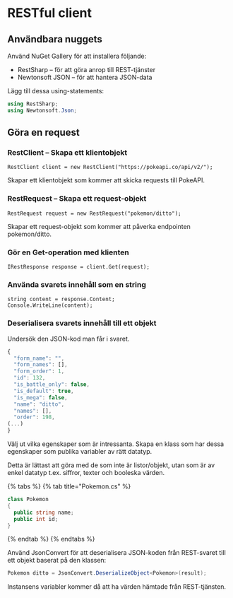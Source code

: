 # RESTful client

## Användbara nuggets

Använd NuGet Gallery för att installera följande:

* RestSharp – för att göra anrop till REST-tjänster
* Newtonsoft JSON – för att hantera JSON-data

Lägg till dessa using-statements:

```csharp
using RestSharp;
using Newtonsoft.Json;
```

## Göra en request

### RestClient – Skapa ett klientobjekt

```text
RestClient client = new RestClient("https://pokeapi.co/api/v2/");
```

Skapar ett klientobjekt som kommer att skicka requests till PokeAPI.

### RestRequest – Skapa ett request-objekt

```text
RestRequest request = new RestRequest("pokemon/ditto"); 
```

Skapar ett request-objekt som kommer att påverka endpointen pokemon/ditto.

### Gör en Get-operation med klienten

```text
IRestResponse response = client.Get(request);
```

### Använda svarets innehåll som en string

```text
string content = response.Content;
Console.WriteLine(content);
```

### Deserialisera svarets innehåll till ett objekt

Undersök den JSON-kod man får i svaret.

```javascript
{
  "form_name": "",
  "form_names": [],
  "form_order": 1,
  "id": 132,
  "is_battle_only": false,
  "is_default": true,
  "is_mega": false,
  "name": "ditto",
  "names": [],
  "order": 198, 
(...)
}
```

Välj ut vilka egenskaper som är intressanta. Skapa en klass som har dessa egenskaper som publika variabler av rätt datatyp.

Detta är lättast att göra med de som inte är listor/objekt, utan som är av enkel datatyp t.ex. siffror, texter och booleska värden.

{% tabs %}
{% tab title="Pokemon.cs" %}
```csharp
class Pokemon
{
  public string name;
  public int id;
}
```
{% endtab %}
{% endtabs %}

Använd JsonConvert för att deserialisera JSON-koden från REST-svaret till ett objekt baserat på den klassen:

```csharp
Pokemon ditto = JsonConvert.DeserializeObject<Pokemon>(result);
```

Instansens variabler kommer då att ha värden hämtade från REST-tjänsten.

